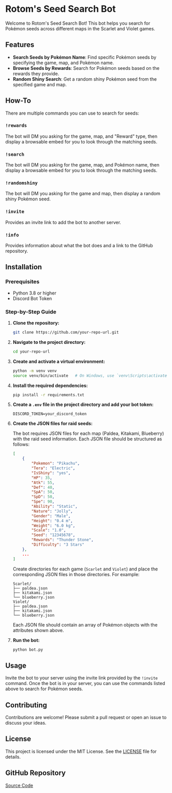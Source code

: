 # Rotom's Seed Search Bot

Welcome to Rotom's Seed Search Bot! This bot helps you search for Pokémon seeds across different maps in the Scarlet and Violet games.

## Features

- **Search Seeds by Pokémon Name**: Find specific Pokémon seeds by specifying the game, map, and Pokémon name.
- **Browse Seeds by Rewards**: Search for Pokémon seeds based on the rewards they provide.
- **Random Shiny Search**: Get a random shiny Pokémon seed from the specified game and map.

## How-To

There are multiple commands you can use to search for seeds:

### `!rewards`
The bot will DM you asking for the game, map, and "Reward" type, then display a browsable embed for you to look through the matching seeds.

### `!search`
The bot will DM you asking for the game, map, and Pokémon name, then display a browsable embed for you to look through the matching seeds.

### `!randomshiny`
The bot will DM you asking for the game and map, then display a random shiny Pokémon seed.

### `!invite`
Provides an invite link to add the bot to another server.

### `!info`
Provides information about what the bot does and a link to the GitHub repository.

## Installation

### Prerequisites

- Python 3.8 or higher
- Discord Bot Token

### Step-by-Step Guide

1. **Clone the repository:**
    ```bash
    git clone https://github.com/your-repo-url.git
    ```

2. **Navigate to the project directory:**
    ```bash
    cd your-repo-url
    ```

3. **Create and activate a virtual environment:**
    ```bash
    python -m venv venv
    source venv/bin/activate   # On Windows, use `venv\Scripts\activate`
    ```

4. **Install the required dependencies:**
    ```bash
    pip install -r requirements.txt
    ```

5. **Create a `.env` file in the project directory and add your bot token:**
    ```env
    DISCORD_TOKEN=your_discord_token
    ```

6. **Create the JSON files for raid seeds:**

    The bot requires JSON files for each map (Paldea, Kitakami, Blueberry) with the raid seed information. Each JSON file should be structured as follows:

    ```json
    [
        {
            "Pokemon": "Pikachu",
            "Tera": "Electric",
            "IsShiny": "yes",
            "HP": 35,
            "Atk": 55,
            "Def": 40,
            "SpA": 50,
            "SpD": 50,
            "Spe": 90,
            "Ability": "Static",
            "Nature": "Jolly",
            "Gender": "Male",
            "Height": "0.4 m",
            "Weight": "6.0 kg",
            "Scale": "1.0",
            "Seed": "12345678",
            "Rewards": "Thunder Stone",
            "Difficulty": "3 Stars"
        },
        ...
    ]
    ```

    Create directories for each game (`Scarlet` and `Violet`) and place the corresponding JSON files in those directories. For example:

    ```
    Scarlet/
    ├── paldea.json
    ├── kitakami.json
    └── blueberry.json
    Violet/
    ├── paldea.json
    ├── kitakami.json
    └── blueberry.json
    ```

    Each JSON file should contain an array of Pokémon objects with the attributes shown above.

7. **Run the bot:**
    ```bash
    python bot.py
    ```

## Usage

Invite the bot to your server using the invite link provided by the `!invite` command. Once the bot is in your server, you can use the commands listed above to search for Pokémon seeds.

## Contributing

Contributions are welcome! Please submit a pull request or open an issue to discuss your ideas.

## License

This project is licensed under the MIT License. See the [LICENSE](LICENSE) file for details.

## GitHub Repository

[Source Code](https://github.com/your-repo-url](https://github.com/Boneless0019/Raid-Seed-Search-Bot))
